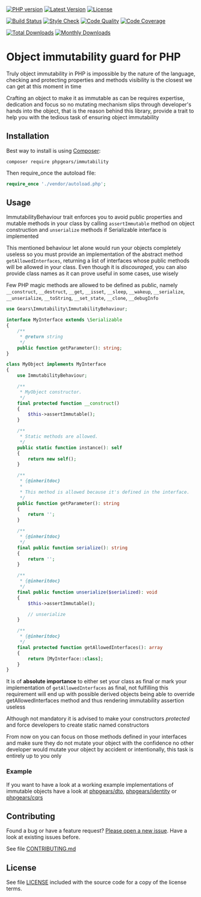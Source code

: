 [![PHP version](https://img.shields.io/badge/PHP-%3E%3D7.1-8892BF.svg?style=flat-square)](http://php.net)
[![Latest Version](https://img.shields.io/packagist/vpre/phpgears/immutability.svg?style=flat-square)](https://packagist.org/packages/phpgears/immutability)
[![License](https://img.shields.io/github/license/phpgears/immutability.svg?style=flat-square)](https://github.com/phpgears/immutability/blob/master/LICENSE)

[![Build Status](https://img.shields.io/travis/phpgears/immutability.svg?style=flat-square)](https://travis-ci.org/phpgears/immutability)
[![Style Check](https://styleci.io/repos/148840927/shield)](https://styleci.io/repos/148840927)
[![Code Quality](https://img.shields.io/scrutinizer/g/phpgears/immutability.svg?style=flat-square)](https://scrutinizer-ci.com/g/phpgears/immutability)
[![Code Coverage](https://img.shields.io/coveralls/phpgears/immutability.svg?style=flat-square)](https://coveralls.io/github/phpgears/immutability)

[![Total Downloads](https://img.shields.io/packagist/dt/phpgears/immutability.svg?style=flat-square)](https://packagist.org/packages/phpgears/immutability/stats)
[![Monthly Downloads](https://img.shields.io/packagist/dm/phpgears/immutability.svg?style=flat-square)](https://packagist.org/packages/phpgears/immutability/stats)

# Object immutability guard for PHP

Truly object immutability in PHP is impossible by the nature of the language, checking and protecting properties and methods visibility is the closest we can get at this moment in time

Crafting an object to make it as immutable as can be requires expertise, dedication and focus so no mutating mechanism slips through developer's hands into the object, that is the reason behind this library, provide a trait to help you with the tedious task of ensuring object immutability

## Installation

Best way to install is using [Composer](https://getcomposer.org/):

```
composer require phpgears/immutability
```

Then require_once the autoload file:

```php
require_once './vendor/autoload.php';
```

## Usage

ImmutabilityBehaviour trait enforces you to avoid public properties and mutable methods in your class by calling `assertImmutable` method on object construction and `unserialize` methods if Serializable interface is implemented

This mentioned behaviour let alone would run your objects completely useless so you must provide an implementation of the abstract method `getAllowedInterfaces`, returning a list of interfaces whose public methods will be allowed in your class. Even though it is _discouraged_, you can also provide class names as it can prove useful in some cases, use wisely

Few PHP magic methods are allowed to be defined as public, namely `__construct`, `__destruct`, `__get`, `__isset`, `__sleep`, `__wakeup`, `__serialize`, `__unserialize`, `__toString`, `__set_state`, `__clone`, `__debugInfo`

```php
use Gears\Immutability\ImmutabilityBehaviour;

interface MyInterface extends \Serializable
{
    /**
     * @return string
     */
    public function getParameter(): string;
}

class MyObject implements MyInterface
{
    use ImmutabilityBehaviour;

    /**
     * MyObject constructor.
     */
    final protected function __construct()
    {
        $this->assertImmutable();
    }

    /**
     * Static methods are allowed.
     */
    public static function instance(): self
    {
        return new self();
    }

    /**
     * {@inheritdoc}
     *
     * This method is allowed because it's defined in the interface.
     */
    public function getParameter(): string
    {
        return '';
    }

    /**
     * {@inheritdoc}
     */
    final public function serialize(): string
    {
        return '';
    }

    /**
     * {@inheritdoc}
     */
    final public function unserialize($serialized): void
    {
        $this->assertImmutable();

        // unserialize
    }

    /**
     * {@inheritdoc}
     */
    final protected function getAllowedInterfaces(): array
    {
        return [MyInterface::class];
    }
}
```

It is of **absolute importance** to either set your class as final or mark your implementation of `getAllowedInterfaces` as final, not fulfilling this requirement will end up with possible derived objects being able to override getAllowedInterfaces method and thus rendering immutability assertion useless

Although not mandatory it is advised to make your constructors _protected_ and force developers to create static named constructors

From now on you can focus on those methods defined in your interfaces and make sure they do not mutate your object with the confidence no other developer would mutate your object by accident or intentionally, this task is entirely up to you only

### Example

If you want to have a look at a working example implementations of immutable objects have a look at [phpgears/dto](https://github.com/phpgears/dto), [phpgears/identity](https://github.com/phpgears/identity) or [phpgears/cqrs](https://github.com/phpgears/cqrs)

## Contributing

Found a bug or have a feature request? [Please open a new issue](https://github.com/phpgears/immutability/issues). Have a look at existing issues before.

See file [CONTRIBUTING.md](https://github.com/phpgears/immutability/blob/master/CONTRIBUTING.md)

## License

See file [LICENSE](https://github.com/phpgears/immutability/blob/master/LICENSE) included with the source code for a copy of the license terms.
